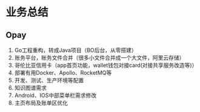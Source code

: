 # 业务总结

## Opay
1. Go工程重构，转成Java项目（BO后台，从零搭建）
2. 账务平台，账务文件合并（很多小文件合并成一个大文件，阿里云存储）
3. 哥伦比亚信用卡（app首页功能，wallet钱包对接card(对接共享服务改造等)）
4. 部署有用Docker、Apollo、RocketMQ等
5. 开发、测试、生产环境等配置
6. 知识图谱需求
7. Android、IOS中部菜单栏需求修改
8. 主页布局及账单区优化




